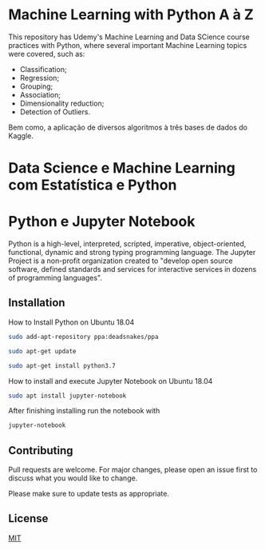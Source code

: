 # Machine Learning with Python A à Z
This repository has Udemy's Machine Learning and Data SCience course practices with Python, where several important Machine Learning topics were covered, such as:

* Classification;
* Regression;
* Grouping;
* Association;
* Dimensionality reduction;
* Detection of Outliers.

Bem como, a aplicação de diversos algoritmos à três bases de dados do Kaggle.

# Data Science e Machine Learning com Estatística e Python

# Python e Jupyter Notebook

Python is a high-level, interpreted, scripted, imperative, object-oriented, functional, dynamic and strong typing programming language. The Jupyter Project is a non-profit organization created to "develop open source software, defined standards and services for interactive services in dozens of programming languages".

## Installation

How to Install Python on Ubuntu 18.04
```bash
sudo add-apt-repository ppa:deadsnakes/ppa
```

```bash
sudo apt-get update
```

```bash
sudo apt-get install python3.7
```

How to install and execute Jupyter Notebook on Ubuntu 18.04


```bash
sudo apt install jupyter-notebook
```
After finishing installing run the notebook with

```bash
jupyter-notebook
```

## Contributing
Pull requests are welcome. For major changes, please open an issue first to discuss what you would like to change.

Please make sure to update tests as appropriate.

## License
[MIT](https://choosealicense.com/licenses/mit/)
